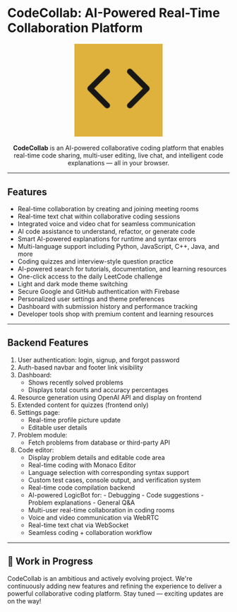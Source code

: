 # CodeCollab: AI-Powered Real-Time Collaboration Platform

<p align="center">
  <img src="./public/logo.png" alt="CodeCollab Logo" width="200" />
</p>

<p align="center">
  <b>CodeCollab</b> is an AI-powered collaborative coding platform that enables real-time code sharing, multi-user editing, live chat, and intelligent code explanations — all in your browser.
</p>

---

## Features

- Real-time collaboration by creating and joining meeting rooms
- Real-time text chat within collaborative coding sessions
- Integrated voice and video chat for seamless communication
- AI code assistance to understand, refactor, or generate code
- Smart AI-powered explanations for runtime and syntax errors
- Multi-language support including Python, JavaScript, C++, Java, and more
- Coding quizzes and interview-style question practice
- AI-powered search for tutorials, documentation, and learning resources
- One-click access to the daily LeetCode challenge
- Light and dark mode theme switching
- Secure Google and GitHub authentication with Firebase
- Personalized user settings and theme preferences
- Dashboard with submission history and performance tracking
- Developer tools shop with premium content and learning resources

---

## Backend Features

1. User authentication: login, signup, and forgot password
2. Auth-based navbar and footer link visibility
3. Dashboard:
   - Shows recently solved problems
   - Displays total counts and accuracy percentages
4. Resource generation using OpenAI API and display on frontend
5. Extended content for quizzes (frontend only)
6. Settings page:
   - Real-time profile picture update
   - Editable user details
7. Problem module:
   - Fetch problems from database or third-party API
8. Code editor:
   - Display problem details and editable code area
   - Real-time coding with Monaco Editor
   - Language selection with corresponding syntax support
   - Custom test cases, console output, and verification system
   - Real-time code compilation backend
   - AI-powered LogicBot for: - Debugging - Code suggestions - Problem explanations - General Q&A
   - Multi-user real-time collaboration in coding rooms
   - Voice and video communication via WebRTC
   - Real-time text chat via WebSocket
   - Seamless coding + collaboration workflow


---

## 🚧 Work in Progress

CodeCollab is an ambitious and actively evolving project. We're continuously adding new features and refining the experience to deliver a powerful collaborative coding platform. Stay tuned — exciting updates are on the way!
